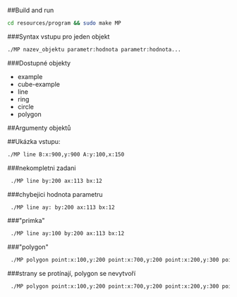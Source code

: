 ##Build and run
```sh
cd resources/program && sudo make MP
```
 
###Syntax vstupu pro jeden objekt
```sh
./MP nazev_objektu parametr:hodnota parametr:hodnota...
```

###Dostupné objekty
- example
- cube-example
- line 
- ring
- circle
- polygon

##Argumenty objektů


##Ukázka vstupu:
```sh
./MP line B:x:900,y:900 A:y:100,x:150
```


###nekompletni zadani 
```sh
 ./MP line by:200 ax:113 bx:12 
```
###chybejici hodnota parametru 
```sh
 ./MP line ay: by:200 ax:113 bx:12
```
###"primka" 
```sh
 ./MP line ay:100 by:200 ax:113 bx:12
```
###"polygon" 
```sh
 ./MP polygon point:x:100,y:200 point:x:700,y:200 point:x:200,y:300 point:x:340,y:650 point:x:200,y:800 point:x:190,y:800 
```
###strany se protínají, polygon se nevytvoří 
```sh
 ./MP polygon point:x:100,y:200 point:x:700,y:200 point:x:200,y:300 point:x:340,y:650 point:x:200,y:800 point:x:230,y:830 
```


